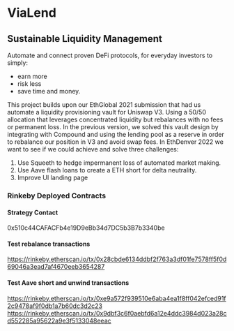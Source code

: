 # ViaLend
## Sustainable Liquidity Management

Automate and connect proven DeFi protocols, for everyday investors to simply:
* earn more
* risk less 
* save time and money. 

This project builds upon our EthGlobal 2021 submission that had us
automate a liquidity provisioning vault for Uniswap V3. Using a 50/50
allocation that leverages concentrated liquidity but rebalances with no
fees or permanent loss. In the previous version, we solved this vault
design by integrating with Compound and using the lending pool as a
reserve in order to rebalance our position in V3 and avoid swap fees. In
EthDenver 2022 we want to see if we could achieve and solve three
challenges:

1. Use Squeeth to hedge impermanent loss of automated market making.
2. Use Aave flash loans to create a ETH short for delta neutrality.
3. Improve UI landing page

### Rinkeby Deployed Contracts 
#### Strategy Contact
0x510c44CAFACFb4e19D9eBb34d7DC5b3B7b3340be

#### Test rebalance transactions
https://rinkeby.etherscan.io/tx/0x28cbde6134ddbf2f763a3df01fe7578ff5f0d69046a3ead7af4670eeb3654287

#### Test Aave short and unwind transactions
https://rinkeby.etherscan.io/tx/0xe9a572f939510e6aba4ea1f8ff042efced91f2c9478af9f0db1a7b60dc3d2c23
https://rinkeby.etherscan.io/tx/0x9dbf3c6f0aebfd6a12e4ddc3984d023a28cd552285a95622a9e3f5133048eeac

